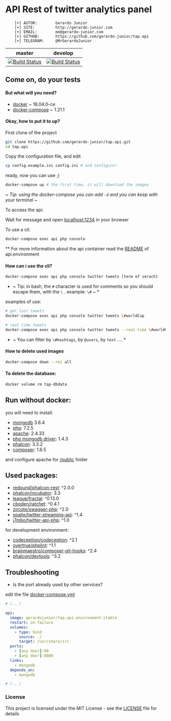 # API Rest of twitter analytics panel


```
    [+] AUTOR:        Gerardo Junior
    [+] SITE:         http://gerardo-junior.com
    [+] EMAIL:        me@gerardo-junior.com
    [+] GITHUB:       https://github.com/gerardo-junior/tap.api
    [+] TELEGRAM:     @MrGerardoJunior
```

| master  | develop  |
| :------------: | :------------: |
| [![Build Status](https://api.travis-ci.org/gerardo-junior/TAP.api.svg?branch=master)](https://travis-ci.org/gerardo-junior/TAP.api)  |  [![Build Status](https://api.travis-ci.org/gerardo-junior/TAP.api.svg?branch=develop)](https://travis-ci.org/gerardo-junior/TAP.api) |

## Come on, do your tests

#### But what will you need?

- [docker](https://docs.docker.com/install/) ~ 18.04.0-ce
- [docker-compose](https://docs.docker.com/compose/) ~ 1.21.1

#### Okay, how to put it to up?

First clone of the project
```bash
git clone https://github.com/gerardo-junior/tap.api.git
cd tap.api
```


Copy the configuration file, and edit
```bash
cp config.example.ini config.ini # and configure!
```


ready, now you can use ;)

```bash
docker-compose up # the first time, it will download the images
```

*~ Tip: using the docker-compose you can add `-d` and you can keep with your terminal ~*

To access the api:

Wait for message and open [localhost:1234](http://localhost:1234) in your browser

To use a cli:
```bash
docker-compose exec api php console
```

** For more information about the api container read the [README](http://github.com/gerardo-junior/TAP.api.environment) of api.environment

#### How can i use the cli?

```bash
docker-compose exec api php console twitter tweets [term of serach]
```
* ~ Tip: in bash, the `#` character is used for comments so you should escape them, with the `\` . example: `\#` ~ *

examples of use:

```bash
# get last tweets
docker-compose exec api php console twitter tweets \#worldCup 

# real time tweets
docker-compose exec api php console twitter tweets --real-time \#worldCup
```
* ~ You can filter by `\#hashtags`, by `@users`, by `text` .... *

#### How to delete used images

```bash
docker-compose down --rmi all
```

#### To delete the database:

```bash
docker volume rm tap-dbdata
```


## Run without docker:

you will need to install:

- [mongodb](https://www.mongodb.com/) 3.6.4
- [php](https://php.net): 7.2.5 
- [apache](https://www.apache.org/): 2.4.33
- [php mongodb driver](https://docs.mongodb.com/ecosystem/drivers/php/): 1.4.3
- [phalcon](https://phalconphp.com/): 3.3.2
- [composer](https://getcomposer.org/): 1.6.5

and configure apache for [/public](/public) folder

## Used packages:

- [redound/phalcon-rest](https://packagist.org/packages/redound/phalcon-rest): ^2.0.0
- [phalcon/incubator](https://packagist.org/packages/phalcon/incubator): 3.3
- [league/fractal](https://packagist.org/packages/league/fractal): ^0.13.0
- [cboden/ratchet](https://packagist.org/packages/cboden/ratchet): ^0.4.1
- [zircote/swagger-php](https://packagist.org/packages/zircote/swagger-php): ^2.0
- [spatie/twitter-streaming-api](https://packagist.org/packages/spatie/twitter-streaming-api): ^1.4
- [j7mbo/twitter-api-php](https://packagist.org/packages/j7mbo/twitter-api-php): ^1.0

for development environment:

- [codeception/codeception](https://packagist.org/packages/codeception/codeception): ^2.1
- [overtrue/phplint](https://packagist.org/packages/overtrue/phplint): ^1.1
- [brainmaestro/composer-git-hooks](https://packagist.org/packages/brainmaestro/composer-git-hooks): ^2.4
- [phalcon/devtools](https://packagist.org/packages/phalcon/devtools): ^3.2

## Troubleshooting

- Is the port already used by other services?

edit the file [docker-compose.yml](docker-compose.yml)
```yml
# (...)

api: 
  image: gerardojunior/tap.api.environment:stable
  restart: on-failure
  volumes:
    - type: bind
      source: ./
      target: /usr/share/src
  ports:
    - [any door]:80
    - [any door]:8080
  links:
    - mongodb
  depends_on:
    - mongodb

# (...)
```

### License  
This project is licensed under the MIT License - see the [LICENSE](LICENSE) file for details
